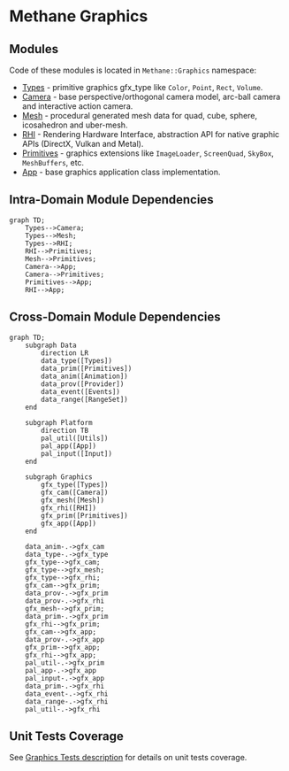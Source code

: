 # Methane Graphics

## Modules

Code of these modules is located in `Methane::Graphics` namespace:

- [Types](Types) - primitive graphics gfx_type like `Color`, `Point`, `Rect`, `Volume`.
- [Camera](Camera) - base perspective/orthogonal camera model, arc-ball camera and interactive action camera.
- [Mesh](Mesh) - procedural generated mesh data for quad, cube, sphere, icosahedron and uber-mesh.
- [RHI](RHI) - Rendering Hardware Interface, abstraction API for native graphic APIs (DirectX, Vulkan and Metal).
- [Primitives](Primitives) - graphics extensions like `ImageLoader`, `ScreenQuad`, `SkyBox`, `MeshBuffers`, etc.
- [App](App) - base graphics application class implementation.

## Intra-Domain Module Dependencies

```mermaid
graph TD;
    Types-->Camera;
    Types-->Mesh;
    Types-->RHI;
    RHI-->Primitives;
    Mesh-->Primitives;
    Camera-->App;
    Camera-->Primitives;
    Primitives-->App;
    RHI-->App;
```

## Cross-Domain Module Dependencies

```mermaid
graph TD;
    subgraph Data
        direction LR
        data_type([Types])
        data_prim([Primitives])
        data_anim([Animation])
        data_prov([Provider])
        data_event([Events])
        data_range([RangeSet])
    end
    
    subgraph Platform
        direction TB
        pal_util([Utils])
        pal_app([App])
        pal_input([Input])
    end

    subgraph Graphics
        gfx_type([Types])
        gfx_cam([Camera])
        gfx_mesh([Mesh])
        gfx_rhi([RHI])
        gfx_prim([Primitives])
        gfx_app([App])
    end
    
    data_anim-.->gfx_cam
    data_type-.->gfx_type
    gfx_type-->gfx_cam;
    gfx_type-->gfx_mesh;
    gfx_type-->gfx_rhi;
    gfx_cam-->gfx_prim;
    data_prov-.->gfx_prim
    data_prov-.->gfx_rhi
    gfx_mesh-->gfx_prim;
    data_prim-.->gfx_prim
    gfx_rhi-->gfx_prim;
    gfx_cam-->gfx_app;
    data_prov-.->gfx_app
    gfx_prim-->gfx_app;
    gfx_rhi-->gfx_app;
    pal_util-.->gfx_prim
    pal_app-.->gfx_app
    pal_input-.->gfx_app
    data_prim-.->gfx_rhi
    data_event-.->gfx_rhi
    data_range-.->gfx_rhi
    pal_util-.->gfx_rhi
```

## Unit Tests Coverage

See [Graphics Tests description](/Tests/Graphics/README.md) for details on unit tests coverage.

